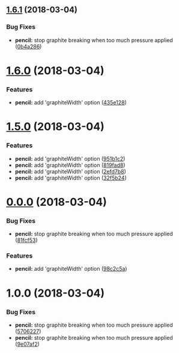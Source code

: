 <a name="1.6.1"></a>
## [1.6.1](https://github.com/StephanGerbeth/vue-boilerplate/compare/v1.6.0...v1.6.1) (2018-03-04)


### Bug Fixes

* **pencil:** stop graphite breaking when too much pressure applied ([0b4a286](https://github.com/StephanGerbeth/vue-boilerplate/commit/0b4a286))



<a name="1.6.0"></a>
# [1.6.0](https://github.com/StephanGerbeth/vue-boilerplate/compare/v1.5.0...v1.6.0) (2018-03-04)


### Features

* **pencil:** add 'graphiteWidth' option ([435e128](https://github.com/StephanGerbeth/vue-boilerplate/commit/435e128))



<a name="1.5.0"></a>
# [1.5.0](https://github.com/StephanGerbeth/vue-boilerplate/compare/v0.0.0...v1.5.0) (2018-03-04)


### Features

* **pencil:** add 'graphiteWidth' option ([951b1c2](https://github.com/StephanGerbeth/vue-boilerplate/commit/951b1c2))
* **pencil:** add 'graphiteWidth' option ([819fad8](https://github.com/StephanGerbeth/vue-boilerplate/commit/819fad8))
* **pencil:** add 'graphiteWidth' option ([2efd7b8](https://github.com/StephanGerbeth/vue-boilerplate/commit/2efd7b8))
* **pencil:** add 'graphiteWidth' option ([32f5b24](https://github.com/StephanGerbeth/vue-boilerplate/commit/32f5b24))



<a name="0.0.0"></a>
# [0.0.0](https://github.com/StephanGerbeth/vue-boilerplate/compare/v1.0.0...v0.0.0) (2018-03-04)


### Bug Fixes

* **pencil:** stop graphite breaking when too much pressure applied ([81fcf53](https://github.com/StephanGerbeth/vue-boilerplate/commit/81fcf53))


### Features

* **pencil:** add 'graphiteWidth' option ([98c2c5a](https://github.com/StephanGerbeth/vue-boilerplate/commit/98c2c5a))



<a name="1.0.0"></a>
# 1.0.0 (2018-03-04)


### Bug Fixes

* **pencil:** stop graphite breaking when too much pressure applied ([5706227](https://github.com/StephanGerbeth/vue-boilerplate/commit/5706227))
* **pencil:** stop graphite breaking when too much pressure applied ([9e07af2](https://github.com/StephanGerbeth/vue-boilerplate/commit/9e07af2))




